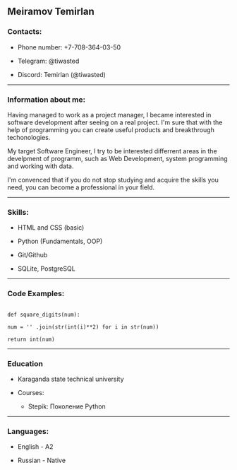 ## Meiramov Temirlan

### Contacts:

* Phone number: +7-708-364-03-50

* Telegram: @tiwasted

* Discord: Temirlan (@tiwasted)

***

### Information about me:

Having managed to work as a project manager, I became interested in software development after seeing on a real project. I'm sure that with the help of programming you can create useful products and breakthrough techonologies.

My target Software Engineer, I try to be interested differrent areas in the develpment of programm, such as Web Development, system programming and working with data.

I'm convenced that if you do not stop studying and acquire the skills you need, you can become a professional in your field.

---
### Skills:

* HTML and CSS (basic)

* Python (Fundamentals, OOP)

* Git/Github

* SQLite, PostgreSQL
---
### Code Examples:

```

def square_digits(num):

num = '' .join(str(int(i)**2) for i in str(num))

return int(num)

```
---
### Education

* Karaganda state technical university

* Courses:
  + Stepik: Поколение Python

---
### Languages:

* English - A2

* Russian - Native